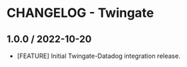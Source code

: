 # CHANGELOG - Twingate

## 1.0.0 / 2022-10-20
* [FEATURE] Initial Twingate-Datadog integration release.
